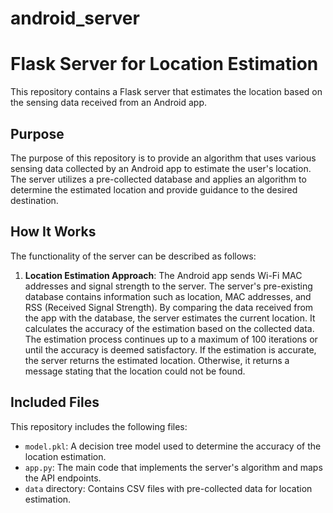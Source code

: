 # android_server


# Flask Server for Location Estimation

This repository contains a Flask server that estimates the location based on the sensing data received from an Android app.

## Purpose

The purpose of this repository is to provide an algorithm that uses various sensing data collected by an Android app to estimate the user's location. The server utilizes a pre-collected database and applies an algorithm to determine the estimated location and provide guidance to the desired destination.

## How It Works

The functionality of the server can be described as follows:

1. **Location Estimation Approach**: The Android app sends Wi-Fi MAC addresses and signal strength to the server. The server's pre-existing database contains information such as location, MAC addresses, and RSS (Received Signal Strength). By comparing the data received from the app with the database, the server estimates the current location. It calculates the accuracy of the estimation based on the collected data. The estimation process continues up to a maximum of 100 iterations or until the accuracy is deemed satisfactory. If the estimation is accurate, the server returns the estimated location. Otherwise, it returns a message stating that the location could not be found.

## Included Files

This repository includes the following files:

- `model.pkl`: A decision tree model used to determine the accuracy of the location estimation.
- `app.py`: The main code that implements the server's algorithm and maps the API endpoints.
- `data` directory: Contains CSV files with pre-collected data for location estimation.
